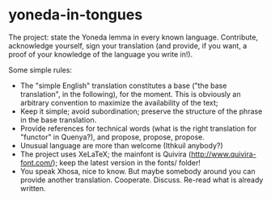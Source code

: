 # yoneda-in-tongues
The project: state the Yoneda lemma in every known language.
Contribute, acknowledge yourself, sign your translation (and provide, if you want, a proof of your knowledge of the language you write in!).

Some simple rules:

* The "simple English" translation constitutes a base ("the base translation", in the following), for the moment. This is obviously an arbitrary convention to maximize the availability of the text;
* Keep it simple; avoid subordination; preserve the structure of the phrase in the base translation.
* Provide references for technical words (what is the right translation for "functor" in Quenya?), and propose, propose, propose.
* Unusual language are more than welcome (Ithkuil anybody?)
* The project uses XeLaTeX; the mainfont is Quivira (http://www.quivira-font.com/); keep the latest version in the fonts/ folder!
* You speak Xhosa, nice to know. But maybe somebody around you can provide another translation. Cooperate. Discuss. Re-read what is already written.
